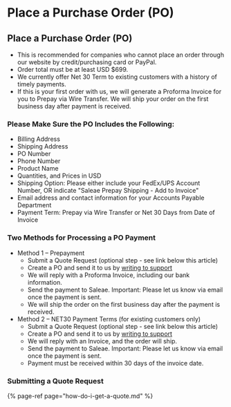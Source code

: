 # Place a Purchase Order \(PO\)

## Place a Purchase Order \(PO\)

* This is recommended for companies who cannot place an order through our website by credit/purchasing card or PayPal.
* Order total must be at least USD $699.
* We currently offer Net 30 Term to existing customers with a history of timely payments. 
* If this is your first order with us, we will generate a Proforma Invoice for you to Prepay via Wire Transfer. We will ship your order on the first business day after payment is received.

### Please Make Sure the PO Includes the Following:

* Billing Address
* Shipping Address
* PO Number
* Phone Number
* Product Name
* Quantities, and Prices in USD
* Shipping Option: Please either include your FedEx/UPS Account Number, OR indicate "Saleae Prepay Shipping - Add to Invoice"
* Email address and contact information for your Accounts Payable Department
* Payment Term: Prepay via Wire Transfer or Net 30 Days from Date of Invoice 

### Two Methods for Processing a PO Payment

* Method 1 – Prepayment
  * Submit a Quote Request \(optional step - see link below this article\)
  * Create a PO and send it to us by [writing to support](https://contact.saleae.com/hc/en-us/requests/new)​
  * We will reply with a Proforma Invoice, including our bank information.
  * Send the payment to Saleae. Important: Please let us know via email once the payment is sent.
  * We will ship the order on the first business day after the payment is received.
* Method 2 – NET30 Payment Terms \(for existing customers only\)
  * Submit a Quote Request \(optional step - see link below this article\)
  * Create a PO and send it to us by [writing to support](https://contact.saleae.com/hc/en-us/requests/new)
  * We will reply with an Invoice, and the order will ship.
  * Send the payment to Saleae. Important: Please let us know via email once the payment is sent.
  * Payment must be received within 30 days of the invoice date.

### Submitting a Quote Request

{% page-ref page="how-do-i-get-a-quote.md" %}









